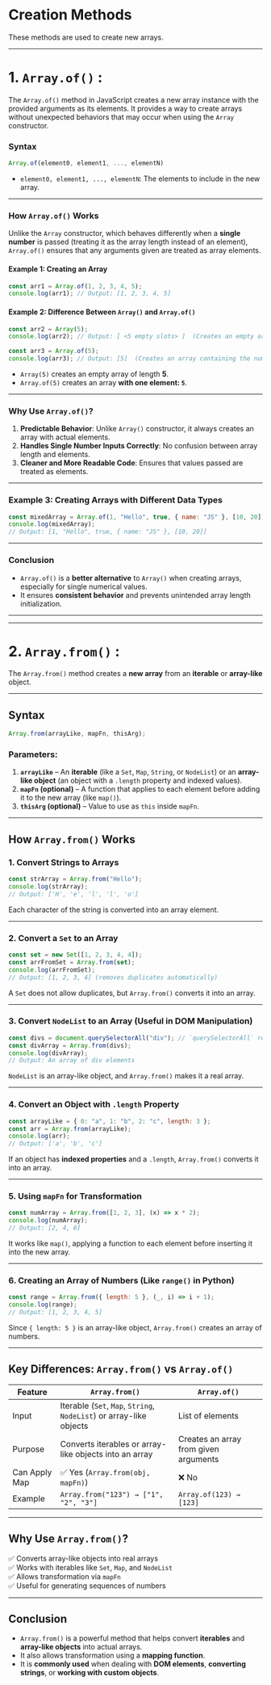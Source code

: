 # Creation Methods

These methods are used to create new arrays.

---

# 1. `Array.of()` :

The `Array.of()` method in JavaScript creates a new array instance with the provided arguments as its elements. It provides a way to create arrays without unexpected behaviors that may occur when using the `Array` constructor.

### **Syntax**

```javascript
Array.of(element0, element1, ..., elementN)
```

- `element0, element1, ..., elementN`: The elements to include in the new array.

---

### **How `Array.of()` Works**

Unlike the `Array` constructor, which behaves differently when a **single number** is passed (treating it as the array length instead of an element), `Array.of()` ensures that any arguments given are treated as array elements.

#### **Example 1: Creating an Array**

```javascript
const arr1 = Array.of(1, 2, 3, 4, 5);
console.log(arr1); // Output: [1, 2, 3, 4, 5]
```

#### **Example 2: Difference Between `Array()` and `Array.of()`**

```javascript
const arr2 = Array(5);
console.log(arr2); // Output: [ <5 empty slots> ]  (Creates an empty array with length 5)

const arr3 = Array.of(5);
console.log(arr3); // Output: [5]  (Creates an array containing the number 5)
```

- `Array(5)` creates an empty array of length **5**.
- `Array.of(5)` creates an array **with one element: `5`**.

---

### **Why Use `Array.of()`?**

1. **Predictable Behavior**: Unlike `Array()` constructor, it always creates an array with actual elements.
2. **Handles Single Number Inputs Correctly**: No confusion between array length and elements.
3. **Cleaner and More Readable Code**: Ensures that values passed are treated as elements.

---

### **Example 3: Creating Arrays with Different Data Types**

```javascript
const mixedArray = Array.of(1, "Hello", true, { name: "JS" }, [10, 20]);
console.log(mixedArray);
// Output: [1, "Hello", true, { name: "JS" }, [10, 20]]
```

---

### **Conclusion**

- `Array.of()` is a **better alternative** to `Array()` when creating arrays, especially for single numerical values.
- It ensures **consistent behavior** and prevents unintended array length initialization.

---

---

# 2. `Array.from()` :

The `Array.from()` method creates a **new array** from an **iterable** or **array-like** object.

---

## **Syntax**

```javascript
Array.from(arrayLike, mapFn, thisArg);
```

### **Parameters:**

1. **`arrayLike`** – An **iterable** (like a `Set`, `Map`, `String`, or `NodeList`) or an **array-like object** (an object with a `.length` property and indexed values).
2. **`mapFn` (optional)** – A function that applies to each element before adding it to the new array (like `map()`).
3. **`thisArg` (optional)** – Value to use as `this` inside `mapFn`.

---

## **How `Array.from()` Works**

### **1. Convert Strings to Arrays**

```javascript
const strArray = Array.from("Hello");
console.log(strArray);
// Output: ['H', 'e', 'l', 'l', 'o']
```

Each character of the string is converted into an array element.

---

### **2. Convert a `Set` to an Array**

```javascript
const set = new Set([1, 2, 3, 4, 4]);
const arrFromSet = Array.from(set);
console.log(arrFromSet);
// Output: [1, 2, 3, 4] (removes duplicates automatically)
```

A `Set` does not allow duplicates, but `Array.from()` converts it into an array.

---

### **3. Convert `NodeList` to an Array (Useful in DOM Manipulation)**

```javascript
const divs = document.querySelectorAll("div"); // `querySelectorAll` returns a NodeList
const divArray = Array.from(divs);
console.log(divArray);
// Output: An array of div elements
```

`NodeList` is an array-like object, and `Array.from()` makes it a real array.

---

### **4. Convert an Object with `.length` Property**

```javascript
const arrayLike = { 0: "a", 1: "b", 2: "c", length: 3 };
const arr = Array.from(arrayLike);
console.log(arr);
// Output: ['a', 'b', 'c']
```

If an object has **indexed properties** and a `.length`, `Array.from()` converts it into an array.

---

### **5. Using `mapFn` for Transformation**

```javascript
const numArray = Array.from([1, 2, 3], (x) => x * 2);
console.log(numArray);
// Output: [2, 4, 6]
```

It works like `map()`, applying a function to each element before inserting it into the new array.

---

### **6. Creating an Array of Numbers (Like `range()` in Python)**

```javascript
const range = Array.from({ length: 5 }, (_, i) => i + 1);
console.log(range);
// Output: [1, 2, 3, 4, 5]
```

Since `{ length: 5 }` is an array-like object, `Array.from()` creates an array of numbers.

---

## **Key Differences: `Array.from()` vs `Array.of()`**

| Feature       | `Array.from()`                                                      | `Array.of()`                          |
| ------------- | ------------------------------------------------------------------- | ------------------------------------- |
| Input         | Iterable (`Set`, `Map`, `String`, `NodeList`) or array-like objects | List of elements                      |
| Purpose       | Converts iterables or array-like objects into an array              | Creates an array from given arguments |
| Can Apply Map | ✅ Yes (`Array.from(obj, mapFn)`)                                   | ❌ No                                 |
| Example       | `Array.from("123") → ["1", "2", "3"]`                               | `Array.of(123) → [123]`               |

---

## **Why Use `Array.from()`?**

✅ Converts array-like objects into real arrays  
✅ Works with iterables like `Set`, `Map`, and `NodeList`  
✅ Allows transformation via `mapFn`  
✅ Useful for generating sequences of numbers

---

## **Conclusion**

- `Array.from()` is a powerful method that helps convert **iterables** and **array-like objects** into actual arrays.
- It also allows transformation using a **mapping function**.
- It is **commonly used** when dealing with **DOM elements**, **converting strings**, or **working with custom objects**.
